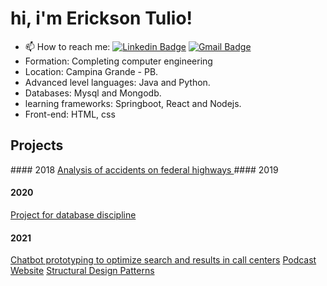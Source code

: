 
# hi, i'm Erickson Tulio!

- 📫 How to reach me: 
[![Linkedin Badge](https://img.shields.io/badge/-Erickson%20Tulio-3333cc?style=flat-square&logo=Linkedin&logoColor=white&link=https://www.linkedin.com/in/erickson-eng/)](https://www.linkedin.com/in/erickson-eng/) 
[![Gmail Badge](https://img.shields.io/badge/-erickson.tulio96@gmail.com-3333cc?style=flat-square&logo=Gmail&logoColor=white&link=mailto:erickson.tulio96@gmail.com)](mailto:erickson.tulio96@gmail.com)
- Formation: Completing computer engineering
- Location: Campina Grande - PB.
- Advanced level languages: Java and Python.
- Databases: Mysql and Mongodb.
- learning frameworks: Springboot, React and Nodejs.
- Front-end: HTML, css


## Projects
<p>
#### 2018
<a href= " https://github.com/Erickson-Eng/Projeto-Estatistica ">Analysis of accidents on federal highways </a>
#### 2019

#### 2020
<a href =" https://github.com/Erickson-Eng/Banco-de-dados"> Project for database discipline </a>
#### 2021
<a href =" https://github.com/Erickson-Eng/Rasa ">Chatbot prototyping to optimize search and results in call centers</a>
<a href =" https://github.com/Erickson-Eng/NLW-5_Reactjs">Podcast Website</a> 
<a href =" https://github.com/Erickson-Eng/PadroesDeProjeto">  Structural Design Patterns </a>
</p>
